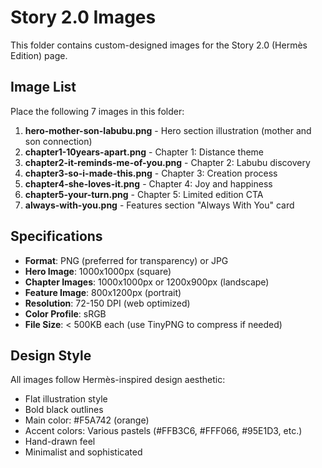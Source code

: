 # Story 2.0 Images

This folder contains custom-designed images for the Story 2.0 (Hermès Edition) page.

## Image List

Place the following 7 images in this folder:

1. **hero-mother-son-labubu.png** - Hero section illustration (mother and son connection)
2. **chapter1-10years-apart.png** - Chapter 1: Distance theme
3. **chapter2-it-reminds-me-of-you.png** - Chapter 2: Labubu discovery
4. **chapter3-so-i-made-this.png** - Chapter 3: Creation process
5. **chapter4-she-loves-it.png** - Chapter 4: Joy and happiness
6. **chapter5-your-turn.png** - Chapter 5: Limited edition CTA
7. **always-with-you.png** - Features section "Always With You" card

## Specifications

- **Format**: PNG (preferred for transparency) or JPG
- **Hero Image**: 1000x1000px (square)
- **Chapter Images**: 1000x1000px or 1200x900px (landscape)
- **Feature Image**: 800x1200px (portrait)
- **Resolution**: 72-150 DPI (web optimized)
- **Color Profile**: sRGB
- **File Size**: < 500KB each (use TinyPNG to compress if needed)

## Design Style

All images follow Hermès-inspired design aesthetic:

- Flat illustration style
- Bold black outlines
- Main color: #F5A742 (orange)
- Accent colors: Various pastels (#FFB3C6, #FFF066, #95E1D3, etc.)
- Hand-drawn feel
- Minimalist and sophisticated
